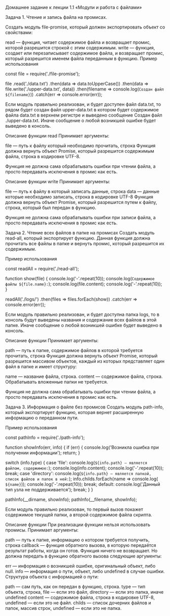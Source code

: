 Домашнее задание к лекции 1.1 «Модули и работа с файлами»

Задача 1. Чтение и запись файла на промисах.

Создать модуль file-promise, который должен экспортировать объект со свойствами:

read — функция, читает содержимое файла и возвращает промис, которой разрешится строкой с этим содержимым.
write — функция, создает или перезаписывает содержимое файла, и возвращает промис, который разрешится именем файла переданным в функцию.
Пример использования


const file = require('./file-promise');


file
  .read('./data.txt')
  .then(data => data.toUpperCase())
  .then(data => file.write('./upper-data.txt', data))
  .then(filename => console.log(`Создан файл ${filename}`))
  .catch(err => console.error(err));
      
      
Если модуль правильно реализован, и будет доступен файл data.txt, то рядом будет создан файл upper-data.txt в котором будет содержимое файла data.txt в верхнем регистре и выведено сообщение Создан файл ./upper-data.txt. Иначе сообщение о любой возникшей ошибке будет выведено в консоль.


Описание функции read
Принимает аргументы:


file — путь к файлу который необходимо прочитать, строка
Функция должна вернуть объект Promise, который разрешится содержимым файла, строка в кодировке UTF-8.


Функция не должна сама обрабатывать ошибки при чтении файла, а просто передавать исключения в промис как есть.


Описание функции write
Принимает аргументы:


file — путь к файлу в который записать данные, строка
data — данные которые необходимо записать, строка в кодировке UTF-8
Функция должна вернуть объект Promise, который разрешится путем к файлу, строка, который был передан в функцию.


Функция не должна сама обрабатывать ошибки при записи файла, а просто передавать исключения в промис как есть.

Задача 2. Чтение всех файлов в папке на промисах
Создать модуль read-all, который экспортирует функцию. Данная функция должна прочитать все файлы в папке и вернуть промис, который разрешится их содержимым.

Пример использования

const readAll = require('./read-all');

function show(file) {
  console.log('-'.repeat(10));
  console.log(`Содержимое файлы ${file.name}:`);
  console.log(file.content);
  console.log('-'.repeat(10));
}

readAll('./logs/')
  .then(files => files.forEach(show))
  .catch(err => console.error(err));
      
Если модуль правильно реализован, и будет доступна папка logs, то в консоль будут выведены названия и содержание всех файлов в этой папке. Иначе сообщение о любой возникшей ошибке будет выведено в консоль.

Описание функции
Принимает аргументы:

path — путь к папке, содержимое файлов в которой требуется прочитать, строка
Функция должна вернуть объект Promise, который разрешится массивом объектов, каждый из которых представляет один файл в папке и имеет структуру:

name — название файла, строка.
content — содержимое файла, строка.
Обрабатывать вложенные папки не требуется.

Функция не должна сама обрабатывать ошибки при чтении файла, а просто передавать исключения в промис как есть.

Задача 3. Информация о файле без промисов
Создать модуль path-info, который экспортирует функцию, которая вернет расширенную информацию о переданном пути.

Пример использования

const pathInfo = require('./path-info');

function showInfo(err, info) {
  if (err) {
    console.log('Возникла ошибка при получении информации');
    return;
  }

  switch (info.type) {
    case 'file':
      console.log(`${info.path} — является файлом, содержимое:`);
      console.log(info.content);
      console.log('-'.repeat(10));
      break;
    case 'directory':
      console.log(`${info.path} — является папкой, список файлов и папок в ней:`);
      info.childs.forEach(name => console.log(`  ${name}`));
      console.log('-'.repeat(10));
      break;
    default:
      console.log('Данный тип узла не поддерживается');
      break;
  }
}

pathInfo(__dirname, showInfo);
pathInfo(__filename, showInfo);
      
Если модуль правильно реализован, то первый вызов покажет содержимое текущей папки, а второй содержимое файла скрипта.

Описание функции
При реализации функции нельзя использовать промисы. Принимает аргументы:

path — путь к папке, информацию о котором требуется получить, строка
callback — функция обратного вызова, в которую передаётся результат работы, когда он готов.
Функция ничего не возвращает. Но должна передать в функцию обратного вызова следующие аргументы:

err — информация о возникшей ошибке, оригинальный объект, либо null.
info — информация о пути, объект, либо undefined в случае ошибки.
Структура объекта с информацией о пути:

path — сам путь, как он передан в функцию, строка.
type — тип объекта, строка, file — если это файл, directory — если это папка, иначе undefined
content — содержимое файла, строка в кодировке UTF-8, undefined — если это не файл.
childs — список дочерних файлов и папок, массив строк, undefined — если это не папка.
